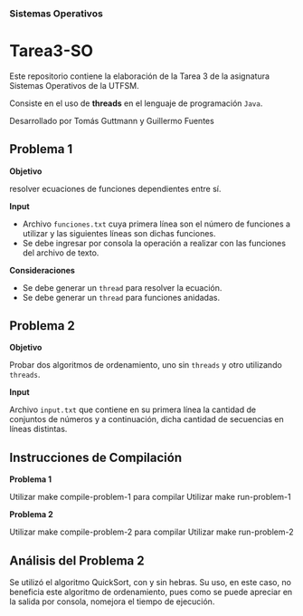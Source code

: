 ### Sistemas Operativos

# Tarea3-SO

Este repositorio contiene la elaboración de la Tarea 3 de la asignatura Sistemas Operativos de la UTFSM.

Consiste en el uso de **threads** en el lenguaje de programación `Java`.

Desarrollado por Tomás Guttmann y Guillermo Fuentes

## Problema 1

**Objetivo**

resolver ecuaciones de funciones dependientes entre sí.

**Input**

* Archivo `funciones.txt` cuya primera línea son el número de funciones a utilizar y las siguientes líneas son dichas funciones.
* Se debe ingresar por consola la operación a realizar con las funciones del archivo de texto.

**Consideraciones**

* Se debe generar un `thread` para resolver la ecuación.
* Se debe generar un `thread` para funciones anidadas.

## Problema 2

**Objetivo**

Probar dos algoritmos de ordenamiento, uno sin `threads` y otro utilizando `threads`.

**Input**

Archivo `input.txt` que contiene en su primera línea la cantidad de conjuntos de números y a continuación, dicha cantidad de secuencias en líneas distintas.

## Instrucciones de Compilación

**Problema 1**

Utilizar make compile-problem-1 para compilar
Utilizar make run-problem-1

**Problema 2**

Utilizar make compile-problem-2 para compilar
Utilizar make run-problem-2 

## Análisis del Problema 2

Se utilizó el algoritmo QuickSort, con y sin hebras. Su uso, en este caso, no beneficia este algoritmo de ordenamiento, pues como se puede apreciar en la salida por consola, nomejora el tiempo de ejecución.
